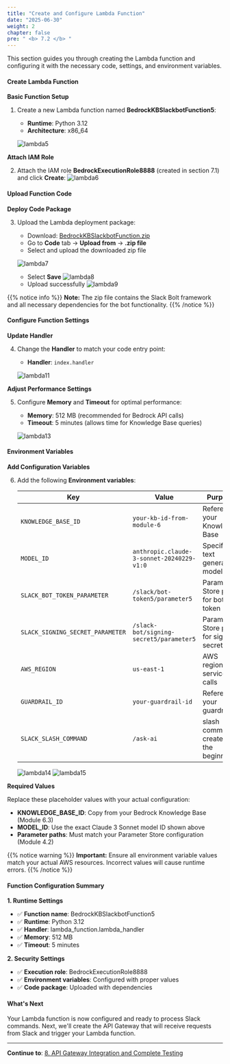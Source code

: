 ```yaml
---
title: "Create and Configure Lambda Function"
date: "2025-06-30"
weight: 2
chapter: false
pre: " <b> 7.2 </b> "
---
```


This section guides you through creating the Lambda function and configuring it with the necessary code, settings, and environment variables.

#### Create Lambda Function

**Basic Function Setup**

1. Create a new Lambda function named **BedrockKBSlackbotFunction5**:

   - **Runtime**: Python 3.12
   - **Architecture**: x86_64

   ![lambda5](/images/7-lambda_implementation/7.2-config_code/lambda5.png?width=90pc)

**Attach IAM Role**

2. Attach the IAM role **BedrockExecutionRole8888** (created in section 7.1) and click **Create**:
   ![lambda6](/images/7-lambda_implementation/7.2-config_code/lambda6-.png?width=90pc)

#### Upload Function Code

**Deploy Code Package**

3. Upload the Lambda deployment package:

   - Download: [BedrockKBSlackbotFunction.zip](https://github.com/honganh29122002/lambda_code_zip)
   - Go to **Code** tab → **Upload from** → **.zip file**
   - Select and upload the downloaded zip file

   ![lambda7](/images/7-lambda_implementation/7.2-config_code/lambda7-.png?width=90pc)

   - Select **Save**
     ![lambda8](/images/7-lambda_implementation/7.2-config_code/lambda8.png?width=90pc)
   - Upload successfully
     ![lambda9](/images/7-lambda_implementation/7.2-config_code/lambda9-.png?width=90pc)

{{% notice info %}}
**Note:** The zip file contains the Slack Bolt framework and all necessary dependencies for the bot functionality.
{{% /notice %}}

#### Configure Function Settings

**Update Handler**

4. Change the **Handler** to match your code entry point:

   - **Handler**: `index.handler`

   ![lambda11](/images/7-lambda_implementation/7.2-config_code/lambda11-.png?width=90pc)

**Adjust Performance Settings**

5. Configure **Memory** and **Timeout** for optimal performance:

   - **Memory**: 512 MB (recommended for Bedrock API calls)
   - **Timeout**: 5 minutes (allows time for Knowledge Base queries)

   ![lambda13](/images/7-lambda_implementation/7.2-config_code/lambda13-.png?width=90pc)

#### Environment Variables

**Add Configuration Variables**

6. Add the following **Environment variables**:

   | Key                              | Value                                     | Purpose                                 |
   | -------------------------------- | ----------------------------------------- | --------------------------------------- |
   | `KNOWLEDGE_BASE_ID`              | `your-kb-id-from-module-6`                | References your Knowledge Base          |
   | `MODEL_ID`                       | `anthropic.claude-3-sonnet-20240229-v1:0` | Specifies text generation model         |
   | `SLACK_BOT_TOKEN_PARAMETER`      | `/slack/bot-token5/parameter5`            | Parameter Store path for bot token      |
   | `SLACK_SIGNING_SECRET_PARAMETER` | `/slack-bot/signing-secret5/parameter5`   | Parameter Store path for signing secret |
   | `AWS_REGION`                     | `us-east-1`                               | AWS region for service calls            |
   | `GUARDRAIL_ID`                   | `your-guardrail-id `                      | References your guardrail               |
   | `SLACK_SLASH_COMMAND`            | `/ask-ai`                                 | slash command created at the beginning  |

   ![lambda14](/images/7-lambda_implementation/7.2-config_code/lambda14-.png?width=90pc)
   ![lambda15](/images/7-lambda_implementation/7.2-config_code/lambda15-.png?width=90pc)

**Required Values**

Replace these placeholder values with your actual configuration:

- **KNOWLEDGE_BASE_ID**: Copy from your Bedrock Knowledge Base (Module 6.3)
- **MODEL_ID**: Use the exact Claude 3 Sonnet model ID shown above
- **Parameter paths**: Must match your Parameter Store configuration (Module 4.2)

{{% notice warning %}}
**Important:** Ensure all environment variable values match your actual AWS resources. Incorrect values will cause runtime errors.
{{% /notice %}}

#### Function Configuration Summary

**1. Runtime Settings**

- ✅ **Function name**: BedrockKBSlackbotFunction5
- ✅ **Runtime**: Python 3.12
- ✅ **Handler**: lambda_function.lambda_handler
- ✅ **Memory**: 512 MB
- ✅ **Timeout**: 5 minutes

**2. Security Settings**

- ✅ **Execution role**: BedrockExecutionRole8888
- ✅ **Environment variables**: Configured with proper values
- ✅ **Code package**: Uploaded with dependencies

#### What's Next

Your Lambda function is now configured and ready to process Slack commands. Next, we'll create the API Gateway that will receive requests from Slack and trigger your Lambda function.

---

**Continue to**: [8. API Gateway Integration and Complete Testing](../../8-api_gateway/)
